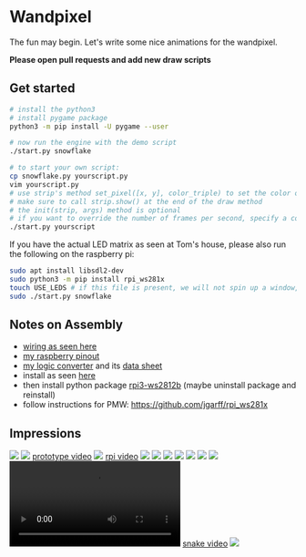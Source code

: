 # Wandpixel

The fun may begin. Let's write some nice animations for the wandpixel.

**Please open pull requests and add new draw scripts**

## Get started

```bash
# install the python3
# install pygame package
python3 -m pip install -U pygame --user

# now run the engine with the demo script
./start.py snowflake

# to start your own script:
cp snowflake.py yourscript.py
vim yourscript.py
# use strip's method set_pixel([x, y], color_triple) to set the color of a pixel
# make sure to call strip.show() at the end of the draw method
# the init(strip, args) method is optional
# if you want to override the number of frames per second, specify a constant called FPS in your script
./start.py yourscript
```

If you have the actual LED matrix as seen at Tom's house, please also run the following on the raspberry pi:

```bash
sudo apt install libsdl2-dev
sudo python3 -m pip install rpi_ws281x
touch USE_LEDS # if this file is present, we will not spin up a window, but rather use the actual matrix
sudo ./start.py snowflake
```


## Notes on Assembly

- [wiring as seen here](https://core-electronics.com.au/tutorials/ws2812-addressable-leds-raspberry-pi-quickstart-guide.html)
- [my raspberry pinout](https://www.etechnophiles.com/raspberry-pi-zero-gpio-pinout-specifications-programming-language/)
- [my logic converter](https://www.reichelt.de/de/de/entwicklerboards-ttl-logic-level-converter-3-3v-5v-debo-llc-3-3-5-p282702.html?PROVID=2788&gclid=CjwKCAiAp8iMBhAqEiwAJb94zyk37X1ipjVY39zC6SMttjr7QZZH0hxFD9Wy-gSgvogEei4ow7t56BoCSeQQAvD_BwE&&r=1) and its [data sheet](https://cdn-reichelt.de/documents/datenblatt/A300/ST1167.pdf)
- install as seen [here](https://core-electronics.com.au/tutorials/ws2812-addressable-leds-raspberry-pi-quickstart-guide.html)
- then install python package [rpi3-ws2812b](https://raw.githubusercontent.com/coreelectronics/scripts/master/rpi3-ws2812b) (maybe uninstall package and reinstall)
- follow instructions for PMW: https://github.com/jgarff/rpi_ws281x

## Impressions

![](media/01-depth-test.jpg)
![](media/02-prototype.jpg)
[prototype video](media/02-prototype.mov)
![](media/03-rpi.jpg)
[rpi video](media/03-rpi.mov)
![](media/04-edge.jpeg)
![](media/04-plan.jpeg)
![](media/04-saw.jpeg)
![](media/05.jpeg)
![](media/06.jpeg)
![](media/07.jpeg)
![](media/08.jpeg)
![](media/08.mov)
[snake video](media/09-snake.mov)
![](media/09.jpeg)
